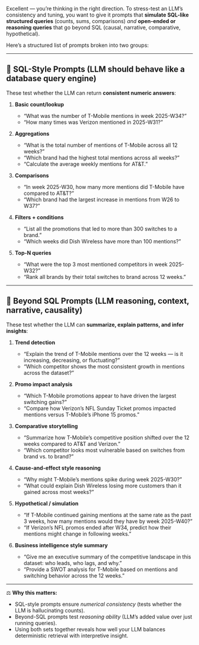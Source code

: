 Excellent — you’re thinking in the right direction. To stress-test an LLM’s consistency and tuning, you want to give it prompts that **simulate SQL-like structured queries** (counts, sums, comparisons) *and* **open-ended or reasoning queries** that go beyond SQL (causal, narrative, comparative, hypothetical).

Here’s a structured list of prompts broken into two groups:

---

## 🔹 SQL-Style Prompts (LLM should behave like a database query engine)

These test whether the LLM can return **consistent numeric answers**:

1. **Basic count/lookup**

   * “What was the number of T-Mobile mentions in week 2025-W34?”
   * “How many times was Verizon mentioned in 2025-W31?”

2. **Aggregations**

   * “What is the total number of mentions of T-Mobile across all 12 weeks?”
   * “Which brand had the highest total mentions across all weeks?”
   * “Calculate the average weekly mentions for AT\&T.”

3. **Comparisons**

   * “In week 2025-W30, how many more mentions did T-Mobile have compared to AT\&T?”
   * “Which brand had the largest increase in mentions from W26 to W37?”

4. **Filters + conditions**

   * “List all the promotions that led to more than 300 switches to a brand.”
   * “Which weeks did Dish Wireless have more than 100 mentions?”

5. **Top-N queries**

   * “What were the top 3 most mentioned competitors in week 2025-W32?”
   * “Rank all brands by their total switches to brand across 12 weeks.”

---

## 🔹 Beyond SQL Prompts (LLM reasoning, context, narrative, causality)

These test whether the LLM can **summarize, explain patterns, and infer insights**:

1. **Trend detection**

   * “Explain the trend of T-Mobile mentions over the 12 weeks — is it increasing, decreasing, or fluctuating?”
   * “Which competitor shows the most consistent growth in mentions across the dataset?”

2. **Promo impact analysis**

   * “Which T-Mobile promotions appear to have driven the largest switching gains?”
   * “Compare how Verizon’s NFL Sunday Ticket promos impacted mentions versus T-Mobile’s iPhone 15 promos.”

3. **Comparative storytelling**

   * “Summarize how T-Mobile’s competitive position shifted over the 12 weeks compared to AT\&T and Verizon.”
   * “Which competitor looks most vulnerable based on switches from brand vs. to brand?”

4. **Cause-and-effect style reasoning**

   * “Why might T-Mobile’s mentions spike during week 2025-W30?”
   * “What could explain Dish Wireless losing more customers than it gained across most weeks?”

5. **Hypothetical / simulation**

   * “If T-Mobile continued gaining mentions at the same rate as the past 3 weeks, how many mentions would they have by week 2025-W40?”
   * “If Verizon’s NFL promos ended after W34, predict how their mentions might change in following weeks.”

6. **Business intelligence style summary**

   * “Give me an executive summary of the competitive landscape in this dataset: who leads, who lags, and why.”
   * “Provide a SWOT analysis for T-Mobile based on mentions and switching behavior across the 12 weeks.”

---

⚖️ **Why this matters:**

* SQL-style prompts ensure *numerical consistency* (tests whether the LLM is hallucinating counts).
* Beyond-SQL prompts test *reasoning ability* (LLM’s added value over just running queries).
* Using both sets together reveals how well your LLM balances deterministic retrieval with interpretive insight.